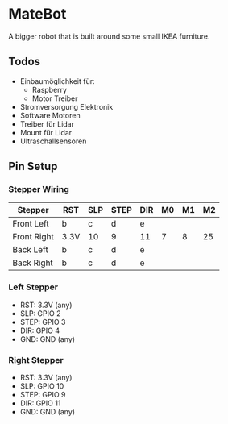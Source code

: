 # MateBot
A bigger robot that is built around some small IKEA furniture.


## Todos

- Einbaumöglichkeit für:
	- Raspberry
	- Motor Treiber
- Stromversorgung Elektronik
- Software Motoren
- Treiber für Lidar
- Mount für Lidar
- Ultraschallsensoren

## Pin Setup

### Stepper Wiring

| Stepper | RST | SLP | STEP | DIR | M0 | M1 | M2 |
|-|-|-|-|-|-|-|-|
| Front Left | b | c | d | e |
| Front Right | 3.3V | 10 | 9 | 11 | 7 | 8 | 25 |
| Back Left | b | c | d | e |
| Back Right | b | c | d | e |

### Left Stepper

- RST:	3.3V (any)
- SLP:	GPIO 2
- STEP:	GPIO 3
- DIR:	GPIO 4
- GND:	GND (any)

### Right Stepper

- RST:	3.3V (any)
- SLP:	GPIO 10
- STEP:	GPIO 9
- DIR:	GPIO 11
- GND:	GND (any)